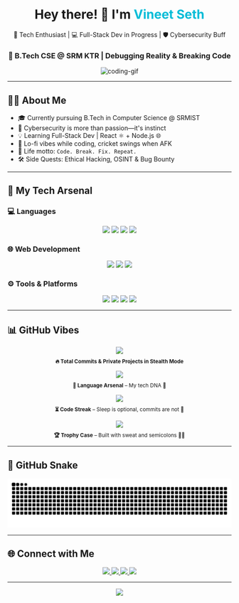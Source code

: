 <h1 align="center">Hey there! 👋 I'm <span style="color:#00bcd7;">Vineet Seth</span></h1>

<p align="center">
  🧠 Tech Enthusiast | 💻 Full-Stack Dev in Progress | 🛡️ Cybersecurity Buff  
</p>

<h3 align="center">🚀 B.Tech CSE @ SRM KTR | Debugging Reality & Breaking Code</h3>

<p align="center">
  <img src="https://media.giphy.com/media/du3J3cXyzhj75IOgvA/giphy.gif" width="210" alt="coding-gif" />
</p>

---

## 👨‍💻 About Me

- 🎓 Currently pursuing B.Tech in Computer Science @ SRMIST  
- 🔐 Cybersecurity is more than passion—it's instinct  
- 💡 Learning Full-Stack Dev | React ⚛️ + Node.js 🌐  
- 🧘 Lo-fi vibes while coding, cricket swings when AFK  
- 🧩 Life motto: `Code. Break. Fix. Repeat.`  
- 🛠️ Side Quests: Ethical Hacking, OSINT & Bug Bounty  

---

## 🚀 My Tech Arsenal

### 💻 Languages
<p align="center">
  <img src="https://img.shields.io/badge/C++-00599C?style=for-the-badge&logo=c%2B%2B&logoColor=white"/>
  <img src="https://img.shields.io/badge/C-A8B9CC?style=for-the-badge&logo=c&logoColor=white"/>
  <img src="https://img.shields.io/badge/Java-ED8B00?style=for-the-badge&logo=java&logoColor=white"/>
  <img src="https://img.shields.io/badge/Python-3776AB?style=for-the-badge&logo=python&logoColor=white"/>
</p>

### 🌐 Web Development
<p align="center">
  <img src="https://img.shields.io/badge/HTML5-E34F26?style=for-the-badge&logo=html5&logoColor=white"/>
  <img src="https://img.shields.io/badge/CSS3-1572B6?style=for-the-badge&logo=css3&logoColor=white"/>
  <img src="https://img.shields.io/badge/JavaScript-F7DF1E?style=for-the-badge&logo=javascript&logoColor=black"/>
</p>

### ⚙️ Tools & Platforms
<p align="center">
  <img src="https://img.shields.io/badge/VS_Code-007ACC?style=for-the-badge&logo=visualstudiocode&logoColor=white"/>
  <img src="https://img.shields.io/badge/Git-F05032?style=for-the-badge&logo=git&logoColor=white"/>
  <img src="https://img.shields.io/badge/GitHub-181717?style=for-the-badge&logo=github&logoColor=white"/>
  <img src="https://img.shields.io/badge/Windows-0078D6?style=for-the-badge&logo=windows&logoColor=white"/>
</p>

---

## 📊 GitHub Vibes

<p align="center">
  <img src="https://github-readme-stats.vercel.app/api?username=Vineet2511SRM&show_icons=true&theme=dracula&count_private=true" height="200"/>
  <br><sub><strong>🔥 Total Commits & Private Projects in Stealth Mode</strong></sub>
</p>

<p align="center">
  <img src="https://github-readme-stats.vercel.app/api/top-langs/?username=Vineet2511SRM&layout=compact&theme=dracula"/>
  <br><sub><strong>🧠 Language Arsenal</strong> – My tech DNA 🧬</sub>
</p>

<p align="center">
  <img src="https://github-readme-streak-stats.herokuapp.com/?user=Vineet2511SRM&theme=dracula"/>
  <br><sub><strong>⏳ Code Streak</strong> – Sleep is optional, commits are not 😤</sub>
</p>

<p align="center">
  <img src="https://github-profile-trophy.vercel.app/?username=Vineet2511SRM&theme=dracula&no-frame=true&row=2&column=4"/>
  <br><sub><strong>🏆 Trophy Case</strong> – Built with sweat and semicolons 🧠🔥</sub>
</p>

---

## 🐍 GitHub Snake

![GitHub Snake](https://raw.githubusercontent.com/Vineet2511SRM/Vineet2511SRM/output/github-contribution-grid-snake.svg)

---

## 🌐 Connect with Me

<p align="center">
  <a href="mailto:emperorvineet7@gmail.com">
    <img src="https://img.shields.io/badge/Gmail-D14836?style=for-the-badge&logo=gmail&logoColor=white"/>
  </a>
  <a href="https://github.com/Vineet2511SRM">
    <img src="https://img.shields.io/badge/GitHub-181717?style=for-the-badge&logo=github"/>
  </a>
  <a href="https://www.linkedin.com/in/vineet-seth-92a09532b/">
    <img src="https://img.shields.io/badge/LinkedIn-0A66C2?style=for-the-badge&logo=linkedin&logoColor=white"/>
  </a>
  <a href="https://www.instagram.com/vineet__seth/">
    <img src="https://img.shields.io/badge/Instagram-E4405F?style=for-the-badge&logo=instagram&logoColor=white"/>
  </a>
</p>

---

<p align="center">
  <img src="https://readme-typing-svg.herokuapp.com?font=JetBrains+Mono&color=F73C94&size=22&center=true&vCenter=true&width=700&lines=Full-Stack+Dev+In+Progress...;Cybersecurity+Learner+%F0%9F%94%90;Code.+Break.+Fix.+Repeat.;Push+to+Origin+Dreams;Chasing+0s+and+1s+with+Cricket+Bats+%F0%9F%8F%8E%F0%9F%92%BB" />
</p>
